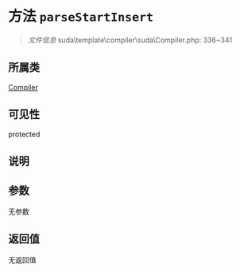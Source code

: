 # 方法 `parseStartInsert`

> *文件信息* suda\template\compiler\suda\Compiler.php: 336~341

## 所属类 

[Compiler](../Compiler.md)

## 可见性

 protected 

## 说明



## 参数


无参数


## 返回值

无返回值
